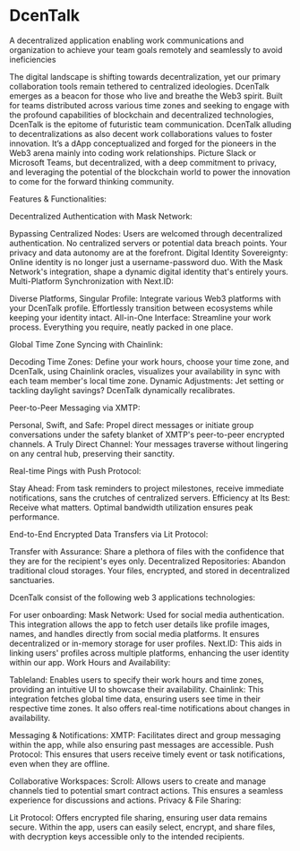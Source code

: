 # DcenTalk


A decentralized application enabling work communications and organization to achieve your team goals remotely and seamlessly to avoid ineficiencies


The digital landscape is shifting towards decentralization, yet our primary collaboration tools remain tethered to centralized ideologies. DcenTalk emerges as a beacon for those who live and breathe the Web3 spirit. Built for teams distributed across various time zones and seeking to engage with the profound capabilities of blockchain and decentralized technologies, 
DcenTalk is the epitome of futuristic team communication. DcenTalk alluding to decentralizations as also decent work collaborations values to foster innovation. It’s a dApp conceptualized and forged for the pioneers in the Web3 arena mainly into coding work relationships. Picture Slack or Microsoft Teams, but decentralized, with a deep commitment to privacy, and leveraging the potential of the blockchain world to power the innovation to come for the forward thinking community.



Features & Functionalities:


Decentralized Authentication with Mask Network:

Bypassing Centralized Nodes: Users are welcomed through decentralized authentication. No centralized servers or potential data breach points. Your privacy and data autonomy are at the forefront.
Digital Identity Sovereignty: Online identity is no longer just a username-password duo. With the Mask Network's integration, shape a dynamic digital identity that's entirely yours.
Multi-Platform Synchronization with Next.ID:

Diverse Platforms, Singular Profile: Integrate various Web3 platforms with your DcenTalk profile. Effortlessly transition between ecosystems while keeping your identity intact.
All-in-One Interface: Streamline your work process. Everything you require, neatly packed in one place.

Global Time Zone Syncing with Chainlink:

Decoding Time Zones: Define your work hours, choose your time zone, and DcenTalk, using Chainlink oracles, visualizes your availability in sync with each team member's local time zone.
Dynamic Adjustments: Jet setting or tackling daylight savings? DcenTalk dynamically recalibrates.

Peer-to-Peer Messaging via XMTP:

Personal, Swift, and Safe: Propel direct messages or initiate group conversations under the safety blanket of XMTP's peer-to-peer encrypted channels.
A Truly Direct Channel: Your messages traverse without lingering on any central hub, preserving their sanctity.

Real-time Pings with Push Protocol:

Stay Ahead: From task reminders to project milestones, receive immediate notifications, sans the crutches of centralized servers.
Efficiency at Its Best: Receive what matters. Optimal bandwidth utilization ensures peak performance.

End-to-End Encrypted Data Transfers via Lit Protocol:


Transfer with Assurance: Share a plethora of files with the confidence that they are for the recipient's eyes only.
Decentralized Repositories: Abandon traditional cloud storages. Your files, encrypted, and stored in decentralized sanctuaries.



DcenTalk consist of the following web 3 applications technologies:

For user onboarding:
Mask Network: Used for social media authentication. This integration allows the app to fetch user details like profile images, names, and handles directly from social media platforms. It ensures decentralized or in-memory storage for user profiles.
Next.ID: This aids in linking users' profiles across multiple platforms, enhancing the user identity within our app.
Work Hours and Availability:


Tableland: Enables users to specify their work hours and time zones, providing an intuitive UI to showcase their availability.
Chainlink: This integration fetches global time data, ensuring users see time in their respective time zones. It also offers real-time notifications about changes in availability.


Messaging & Notifications:
XMTP: Facilitates direct and group messaging within the app, while also ensuring past messages are accessible.
Push Protocol: This ensures that users receive timely event or task notifications, even when they are offline.


Collaborative Workspaces:
Scroll: Allows users to create and manage channels tied to potential smart contract actions. This ensures a seamless experience for discussions and actions.
Privacy & File Sharing:


Lit Protocol: Offers encrypted file sharing, ensuring user data remains secure. Within the app, users can easily select, encrypt, and share files, with decryption keys accessible only to the intended recipients.
